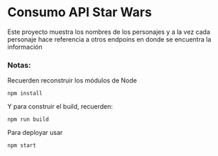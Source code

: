 # Consumo API Star Wars

Este proyecto muestra los nombres de los personajes y a la vez cada personaje hace referencia a otros endpoins en donde se encuentra la información

### Notas:
Recuerden reconstruir los módulos de Node
```
npm install
```

Y para construir el build, recuerden:
```
npm run build
```

Para deployar usar
```
npm start
```